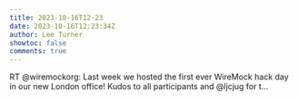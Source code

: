 ```yaml
---
title: 2023-10-16T12-23
date: 2023-10-16T12:23:34Z
author: Lee Turner
showtoc: false
comments: true
---
```


RT @wiremockorg: Last week we hosted the first ever WireMock hack day in our new London office! Kudos to all participants and @ljcjug for t…

